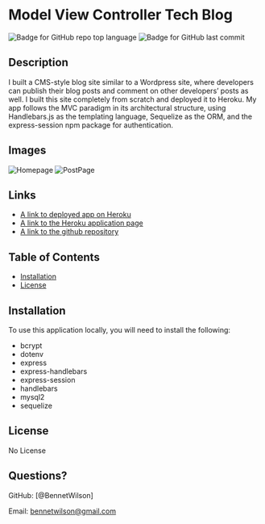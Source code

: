 # Model View Controller Tech Blog
  ![Badge for GitHub repo top language](https://img.shields.io/github/languages/top/BennetWilson/tech-blog?style=flat&logo=appveyor) ![Badge for GitHub last commit](https://img.shields.io/github/last-commit/BennetWilson/tech-blog?style=flat&logo=appveyor)
  

  
  
  ## Description 
  
  I built a CMS-style blog site similar to a Wordpress site, where developers can publish their blog posts and comment on other developers’ posts as well.
  I built this site completely from scratch and deployed it to Heroku.
  My app follows the MVC paradigm in its architectural structure, using Handlebars.js as the templating language, Sequelize as the ORM, and the express-session npm package for authentication.


  ## Images

![Homepage](https://user-images.githubusercontent.com/90366376/152199846-0e521547-5818-4a19-a0d9-abd608b2abc3.PNG)
![PostPage](https://user-images.githubusercontent.com/90366376/152199894-9e177f0c-481d-48b8-9850-4eb82b7a33a6.PNG)

  ## Links
  * [A link to deployed app on Heroku](https://model-view-controller-techblog.herokuapp.com/)
  * [A link to the Heroku application page](https://dashboard.heroku.com/apps/model-view-controller-techblog/deploy/github)
  * [A link to the github repository](https://github.com/BennetWilson/tech-blog)
  ## Table of Contents
  * [Installation](#installation)
  * [License](#license)
  
  ## Installation
  To use this application locally, you will need to install the following:
  * bcrypt
  * dotenv
  * express
  * express-handlebars
  * express-session
  * handlebars
  * mysql2
  * sequelize
  
  

  
  ## License

No License
  
  
  
  
  ## Questions?
 
  GitHub: [@BennetWilson]
  
  Email: bennetwilson@gmail.com
  
